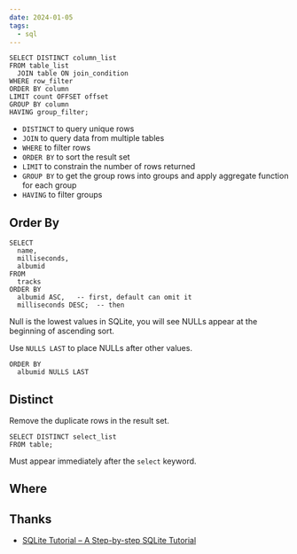 ```yaml
---
date: 2024-01-05
tags:
  - sql
---
```


```sqlite
SELECT DISTINCT column_list
FROM table_list
  JOIN table ON join_condition
WHERE row_filter
ORDER BY column
LIMIT count OFFSET offset
GROUP BY column
HAVING group_filter;
```

- `DISTINCT` to query unique rows
- `JOIN` to query data from multiple tables
- `WHERE` to filter rows
- `ORDER BY` to sort the result set
- `LIMIT` to constrain the number of rows returned
- `GROUP BY` to get the group rows into groups and apply aggregate function for each group 
- `HAVING` to filter groups

## Order By

```sqlite
SELECT
  name,
  milliseconds, 
  albumid
FROM
  tracks
ORDER BY
  albumid ASC,   -- first, default can omit it
  milliseconds DESC;  -- then
```

Null is the lowest values in SQLite, you will see NULLs appear at the beginning of ascending sort.

Use `NULLS LAST` to place NULLs after other values.

```sqlite
ORDER BY
  albumid NULLS LAST
```

## Distinct

Remove the duplicate rows in the result set.

```sqlite
SELECT DISTINCT	select_list
FROM table;
```

Must appear immediately after the `select` keyword.

## Where




## Thanks

- [SQLite Tutorial – A Step-by-step SQLite Tutorial](https://www.sqlitetutorial.net/)